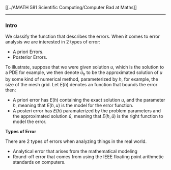 [[../AMATH 581 Scientific Computing/Computer Bad at Maths]]


---
### **Intro**

We classify the function that describes the errors. When it comes to error analysis we are interested in 2 types of error: 
- A priori Errors. 
- Posterior Errors. 

To illustrate, suppose that we were given solution $u$, which is the solution to a PDE for example, we then denote $\tilde u_h$ to be the approximated solution of $u$ by some kind of numerical method, parameterized by $h$, for example, the size of the mesh grid. Let $E(h)$ denotes an function that bounds the error then: 
- A priori error has $E(h)$ containing the exact solution $u$, and the parameter $h$, meaning that $E(h, u)$ is the model for the error function. 
- A posteri error has $E(h)$ paramaterized by the problem parameters and the approximated solution $\tilde u$, meaning that $E(h, \tilde u)$ is the right function to model the error. 

**Types of Error**

There are 2 types of errors when analyzing things in the real world. 
- Analytical error that arises from the mathematical modeling 
- Round-off error that comes from using the IEEE floating point arithmetic standards on computers. 


